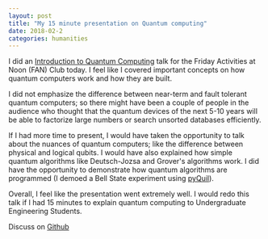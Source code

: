 ```yaml
---
layout: post
title: "My 15 minute presentation on Quantum computing"
date: 2018-02-2
categories: humanities
---
```

I did an [Introduction to Quantum Computing] talk for the Friday Activities at Noon (FAN) Club today. I feel like I covered important concepts on how quantum computers work and how they are built.

I did not emphasize the difference between near-term and fault tolerant quantum computers; so there might have been a couple of people in the audience who thought that the quantum devices of the next 5-10 years will be able to factorize large numbers or search unsorted databases efficiently.

If I had more time to present, I would have taken the opportunity to talk about the nuances of quantum computers; like the difference between physical and logical qubits. I would have also explained how simple quantum algorithms like Deutsch-Jozsa and Grover's algorithms work. I did have the opportunity to demonstrate how quantum algorithms are programmed (I demoed a Bell State experiment using [pyQuil]).

Overall, I feel like the presentation went extremely well. I would redo this talk if I had 15 minutes to explain quantum computing to Undergraduate Engineering Students.

Discuss on [Github]

[Github]: https://github.com/vtomole/vtomole.github.io/issues/11
[Introduction to Quantum computing]: https://vtomole.github.io/static/qcintrofan.pdf

[pyQuil]:https://github.com/rigetticomputing/pyquil
